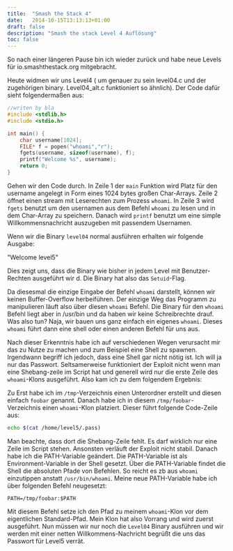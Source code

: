 ```yaml
---
title:  "Smash the Stack 4"
date:   2014-10-15T13:13:13+01:00
draft: false
description: "Smash the stack Level 4 Auflösung"
toc: false
---
```


So nach einer längeren Pause bin ich wieder zurück und habe neue Levels für io.smashthestack.org mitgebracht.

Heute widmen wir uns Level4 ( um genauer zu sein level04.c und der zugehörigen binary. Level04_alt.c funktioniert so ähnlich). Der Code dafür sieht folgendermaßen aus:


```c
//writen by bla
#include <stdlib.h>
#include <stdio.h>

int main() {
    char username[1024];
    FILE* f = popen("whoami","r");
    fgets(username, sizeof(username), f);
    printf("Welcome %s", username);
    return 0;
}
```



Gehen wir den Code durch. In Zeile 1 der `main` Funktion wird Platz für den username angelegt in Form eines 1024 bytes großen Char-Arrays. Zeile 2 öffnet einen stream mit Leserechten zum Prozess `whoami`. In Zeile 3 wird `fgets` benutzt um den usernamen aus dem Befehl `whoami` zu lesen und in dem Char-Array zu speichern. Danach wird `printf` benutzt um eine simple Willkommensnachricht auszugeben mit passendem Usernamen.

Wenn wir die Binary `level04` normal ausführen erhalten wir folgende Ausgabe:

"Welcome level5"

Dies zeigt uns, dass die Binary wie bisher in jedem Level mit Benutzer-Rechten ausgeführt wir
d. Die Binary hat also das `Setuid`-Flag.

Da diesesmal die einzige Eingabe der Befehl `whoami` darstellt, können wir keinen Buffer-Overflow herbeiführen. Der einzige Weg das Programm zu manipulieren läuft also über diesen `whoami` Befehl. Die Binary für den `whoami` Befehl liegt aber in /usr/bin und da haben wir keine Schreibrechte drauf. Was also tun? Naja, wir bauen uns ganz einfach ein eigenes `whoami`. Dieses `whoami` führt dann eine shell oder einen anderen Befehl für uns aus.

Nach dieser Erkenntnis habe ich auf verschiedenen Wegen verursacht mir das zu Nutze zu machen und zum Beispiel eine Shell zu spawnen. Irgendwann begriff ich jedoch, dass eine Shell gar nicht nötig ist. Ich will ja nur das Passwort. Seltsamerweise funktioniert der Exploit nicht wenn man eine Shebang-zeile im Script hat und generell wird nur die erste Zeile des `whoami`-Klons ausgeführt. Also kam ich zu dem folgendem Ergebnis:

Zu Erst habe ich im `/tmp`-Verzeichnis einen Unterordner erstellt und diesen einfach `foobar` genannt. Danach habe ich in diesem `/tmp/foobar`-Verzeichnis einen `whoami`-Klon platziert. Dieser führt folgende Code-Zeile aus:

```bash
echo $(cat /home/level5/.pass)
```

Man beachte, dass dort die Shebang-Zeile fehlt. Es darf wirklich nur eine Zeile im Script stehen. Ansonsten verläuft der Exploit nicht stabil. Danach habe ich die PATH-Variable geändert. Die PATH-Variable ist als Environment-Variable in der Shell gesetzt. Über die PATH-Variable findet die Shell die absoluten Pfade von Befehlen. So reicht es zb aus `whoami` einzutippen anstatt `/usr/bin/whoami`. Meine neue PATH-Variable habe ich über folgenden Befehl neugesetzt:

`PATH=/tmp/foobar:$PATH`

Mit diesem Befehl setze ich den Pfad zu meinem `whoami`-Klon vor dem eigentlichen Standard-Pfad. Mein Klon hat also Vorrang und wird zuerst ausgeführt. Nun müssen wir nur noch die `Level04` Binary ausführen und wir werden mit einer netten Willkommens-Nachricht begrüßt die uns das Passwort für Level5 verrät.
